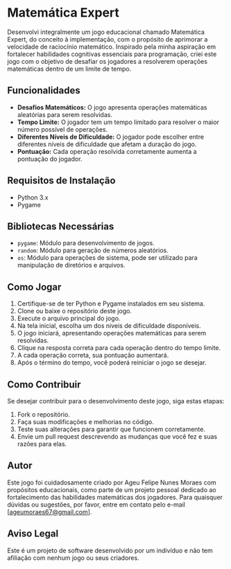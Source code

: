 # Matemática Expert

Desenvolvi integralmente um jogo educacional chamado Matemática Expert, do conceito à implementação, com o propósito de aprimorar a velocidade de raciocínio matemático. Inspirado pela minha aspiração em fortalecer habilidades cognitivas essenciais para programação, criei este jogo com o objetivo de desafiar os jogadores a resolverem operações matemáticas dentro de um limite de tempo.

## Funcionalidades

- **Desafios Matemáticos:** O jogo apresenta operações matemáticas aleatórias para serem resolvidas.
- **Tempo Limite:** O jogador tem um tempo limitado para resolver o maior número possível de operações.
- **Diferentes Níveis de Dificuldade:** O jogador pode escolher entre diferentes níveis de dificuldade que afetam a duração do jogo.
- **Pontuação:** Cada operação resolvida corretamente aumenta a pontuação do jogador.

## Requisitos de Instalação

- Python 3.x
- Pygame

## Bibliotecas Necessárias

- `pygame`: Módulo para desenvolvimento de jogos.
- `random`: Módulo para geração de números aleatórios.
- `os`: Módulo para operações de sistema, pode ser utilizado para manipulação de diretórios e arquivos.

## Como Jogar

1. Certifique-se de ter Python e Pygame instalados em seu sistema.
2. Clone ou baixe o repositório deste jogo.
3. Execute o arquivo principal do jogo.
4. Na tela inicial, escolha um dos níveis de dificuldade disponíveis.
5. O jogo iniciará, apresentando operações matemáticas para serem resolvidas.
6. Clique na resposta correta para cada operação dentro do tempo limite.
7. A cada operação correta, sua pontuação aumentará.
8. Após o término do tempo, você poderá reiniciar o jogo se desejar.

## Como Contribuir

Se desejar contribuir para o desenvolvimento deste jogo, siga estas etapas:

1. Fork o repositório.
2. Faça suas modificações e melhorias no código.
3. Teste suas alterações para garantir que funcionem corretamente.
4. Envie um pull request descrevendo as mudanças que você fez e suas razões para elas.

## Autor

Este jogo foi cuidadosamente criado por Ageu Felipe Nunes Moraes com propósitos educacionais, como parte de um projeto pessoal dedicado ao fortalecimento das habilidades matemáticas dos jogadores. Para quaisquer dúvidas ou sugestões, por favor, entre em contato pelo e-mail [ageumoraes67@gmail.com].

## Aviso Legal

Este é um projeto de software desenvolvido por um indivíduo e não tem afiliação com nenhum jogo ou seus criadores.
